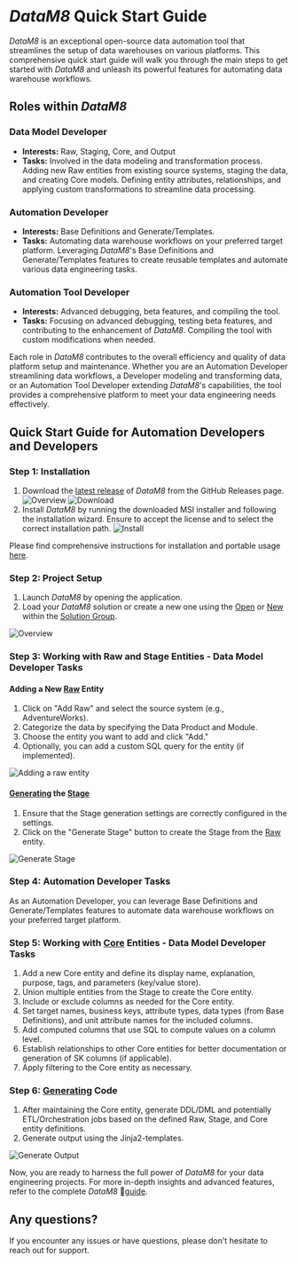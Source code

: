 # _DataM8_ Quick Start Guide

_DataM8_ is an exceptional open-source data automation tool that streamlines the setup of data warehouses on various platforms. This comprehensive quick start guide will walk you through the main steps to get started with _DataM8_ and unleash its powerful features for automating data warehouse workflows.

## Roles within _DataM8_

### Data Model Developer
- **Interests:** Raw, Staging, Core, and Output
- **Tasks:** Involved in the data modeling and transformation process. Adding new Raw entities from existing source systems, staging the data, and creating Core models. Defining entity attributes, relationships, and applying custom transformations to streamline data processing.

### Automation Developer
- **Interests:** Base Definitions and Generate/Templates.
- **Tasks:** Automating data warehouse workflows on your preferred target platform. Leveraging _DataM8_'s Base Definitions and Generate/Templates features to create reusable templates and automate various data engineering tasks.

### Automation Tool Developer
- **Interests:** Advanced debugging, beta features, and compiling the tool.
- **Tasks:** Focusing on advanced debugging, testing beta features, and contributing to the enhancement of _DataM8_. Compiling the tool with custom modifications when needed.

Each role in _DataM8_ contributes to the overall efficiency and quality of data platform setup and maintenance. Whether you are an Automation Developer streamlining data workflows, a Developer modeling and transforming data, or an Automation Tool Developer extending _DataM8_'s capabilities, the tool provides a comprehensive platform to meet your data engineering needs effectively.

## Quick Start Guide for Automation Developers and Developers

### Step 1: Installation

1. Download the [latest release](https://github.com/oraylis/automation/releases) of _DataM8_ from the GitHub Releases page. ![Overview](../assets/images/datam8_overview.png) ![Download](../assets/images/datam8_download.png)
2. Install _DataM8_ by running the downloaded MSI installer and following the installation wizard. Ensure to accept the license and to select the correct installation path. ![Install](../assets/images/datam8_install.png)

Please find comprehensive instructions for installation and portable usage [here](../installation/installation.md).

### Step 2: Project Setup

1. Launch _DataM8_ by opening the application.
2. Load your _DataM8_ solution or create a new one using the [Open](../frontend/frontend.md#open) or [New](../frontend/frontend.md#new) within the [Solution Group](../frontend/dialogues/group-solution.md). 

![Overview](../assets/images/frontend_opened_open_new.png) 

### Step 3: Working with Raw and Stage Entities - Data Model Developer Tasks

#### Adding a New [Raw](../metadatamodel/zones/raw.md#entity-definition) Entity

1. Click on "Add Raw" and select the source system (e.g., AdventureWorks).
2. Categorize the data by specifying the Data Product and Module.
3. Choose the entity you want to add and click "Add."
4. Optionally, you can add a custom SQL query for the entity (if implemented).

![Adding a raw entity](../assets/images/add_raw.png)

#### [Generating](../generator/generator.md) the [Stage](../metadatamodel/zones/stage.md#entity-definition)

1. Ensure that the Stage generation settings are correctly configured in the settings.
2. Click on the "Generate Stage" button to create the Stage from the [Raw](../metadatamodel/zones/raw.md#entity-definition) entity.

![Generate Stage](../assets/images/generate_stage.png)

### Step 4: Automation Developer Tasks

As an Automation Developer, you can leverage Base Definitions and Generate/Templates features to automate data warehouse workflows on your preferred target platform.

### Step 5: Working with [Core](../metadatamodel/zones/core.md#entity-definition) Entities - Data Model Developer Tasks

1. Add a new Core entity and define its display name, explanation, purpose, tags, and parameters (key/value store).
2. Union multiple entities from the Stage to create the Core entity.
3. Include or exclude columns as needed for the Core entity.
4. Set target names, business keys, attribute types, data types (from Base Definitions), and unit attribute names for the included columns.
5. Add computed columns that use SQL to compute values on a column level.
6. Establish relationships to other Core entities for better documentation or generation of SK columns (if applicable).
7. Apply filtering to the Core entity as necessary.

### Step 6: [Generating](../generator/generator.md) Code

1. After maintaining the Core entity, generate DDL/DML and potentially ETL/Orchestration jobs based on the defined Raw, Stage, and Core entity definitions.
2. Generate output using the Jinja2-templates.

![Generate Output](../assets/images/generate_output.png)

Now, you are ready to harness the full power of _DataM8_ for your data engineering projects. For more in-depth insights and advanced features, refer to the complete _DataM8_ 📜[guide](../DataM8.md).

## Any questions?

If you encounter any issues or have questions, please don't hesitate to reach out for support.
